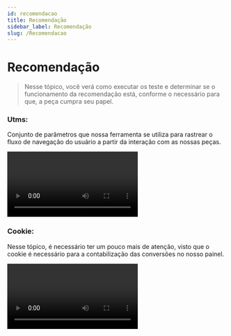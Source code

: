 ```yaml
---
id: recomendacao
title: Recomendação
sidebar_label: Recomendação
slug: /Recomendacao
---
```


# Recomendação

> Nesse tópico, você verá como executar os teste e determinar se o funcionamento da recomendação está, conforme o necessário para que, a peça cumpra seu papel. 

### Utms:
Conjunto de parâmetros que nossa ferramenta se utiliza para rastrear o fluxo de navegação do usuário a partir da  interação com as nossas peças.

<video
 class="col col--12" controls>
  <source src="/videos/video-12.webm" />
  Your browser does not support HTML video.
</video>

### Cookie:
Nesse tópico, é necessário ter um pouco mais de atenção, visto que o cookie é necessário para a contabilização das conversões no nosso painel.

<video
 class="col col--12" controls>
  <source src="/videos/video-13.webm" />
  Your browser does not support HTML video.
</video>

